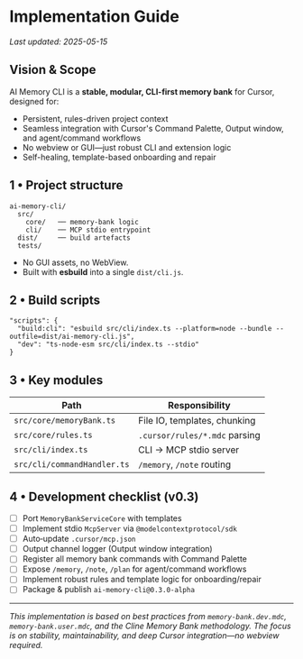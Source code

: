 # Implementation Guide

_Last updated: 2025-05-15_

## Vision & Scope

AI Memory CLI is a **stable, modular, CLI-first memory bank** for Cursor, designed for:
- Persistent, rules-driven project context
- Seamless integration with Cursor's Command Palette, Output window, and agent/command workflows
- No webview or GUI—just robust CLI and extension logic
- Self-healing, template-based onboarding and repair

## 1 • Project structure

```
ai-memory-cli/
  src/
    core/   ── memory‑bank logic
    cli/    ── MCP stdio entrypoint
  dist/     ── build artefacts
  tests/
```

* No GUI assets, no WebView.
* Built with **esbuild** into a single `dist/cli.js`.

## 2 • Build scripts

```jsonc
"scripts": {
  "build:cli": "esbuild src/cli/index.ts --platform=node --bundle --outfile=dist/ai-memory-cli.js",
  "dev": "ts-node-esm src/cli/index.ts --stdio"
}
```

## 3 • Key modules

| Path                        | Responsibility                |
| --------------------------- | ----------------------------- |
| `src/core/memoryBank.ts`    | File IO, templates, chunking  |
| `src/core/rules.ts`         | `.cursor/rules/*.mdc` parsing |
| `src/cli/index.ts`          | CLI → MCP stdio server        |
| `src/cli/commandHandler.ts` | `/memory`, `/note` routing    |

## 4 • Development checklist (v0.3)

- [ ] Port `MemoryBankServiceCore` with templates
- [ ] Implement stdio `McpServer` via `@modelcontextprotocol/sdk`
- [ ] Auto‑update `.cursor/mcp.json`
- [ ] Output channel logger (Output window integration)
- [ ] Register all memory bank commands with Command Palette
- [ ] Expose `/memory`, `/note`, `/plan` for agent/command workflows
- [ ] Implement robust rules and template logic for onboarding/repair
- [ ] Package & publish `ai-memory-cli@0.3.0-alpha`

---

*This implementation is based on best practices from `memory-bank.dev.mdc`, `memory-bank.user.mdc`, and the Cline Memory Bank methodology. The focus is on stability, maintainability, and deep Cursor integration—no webview required.*
